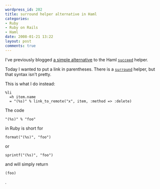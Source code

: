 ```yaml
---
wordpress_id: 202
title: surround helper alternative in Haml
categories:
- Ruby
- Ruby on Rails
- Haml
date: 2008-01-21 13:22
layout: post
comments: true
---
```

I've previously blogged <a href="http://henrik.nyh.se/2007/11/comma-after-link-in-haml">a simple alternative</a> to the Haml <code><a href="http://haml.hamptoncatlin.com/docs/rdoc/classes/Haml/Helpers.html#M000013">succeed</a></code> helper.

Today I wanted to put a link in parentheses. There is a <code><a href="http://haml.hamptoncatlin.com/docs/rdoc/classes/Haml/Helpers.html#M000011">surround</a></code> helper, but that syntax isn't pretty.

This is what I do instead:

``` text
%li
  =h item.name
  = "(%s)" % link_to_remote("x", item, :method => :delete)
```

The code

``` text
"(%s)" % "foo"
```
in Ruby is short for

``` text
format("(%s)", "foo")
```
or

``` text
sprintf("(%s)", "foo")
```
and will simply return

``` text
(foo)
```
.
